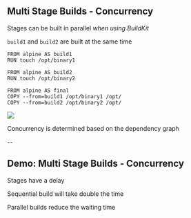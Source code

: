 ## Multi Stage Builds - Concurrency

Stages can be built in parallel *when using BuildKit*

`build1` and `build2` are built at the same time

```plaintext
FROM alpine AS build1
RUN touch /opt/binary1

FROM alpine AS build2
RUN touch /opt/binary2

FROM alpine AS final
COPY --from=build1 /opt/binary1 /opt/
COPY --from=build2 /opt/binary2 /opt/
```

![](020_advanced//020_multi_stage/02_concurrency/dependency_graph.drawio.svg) <!-- .element: style="float: right; padding-left: 1em;" -->

Concurrency is determined based on the dependency graph

--

## Demo: Multi Stage Builds - Concurrency

Stages have a delay

<!-- include: concurrency-0.command -->

<!-- include: concurrency-1.command -->

Sequential build will take double the time

Parallel builds reduce the waiting time
